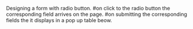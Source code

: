 Designing a form with radio button.
#on click to the radio button the corresponding field arrives on the page.
#on submitting the corresponding fields the it displays in a pop up table beow.
